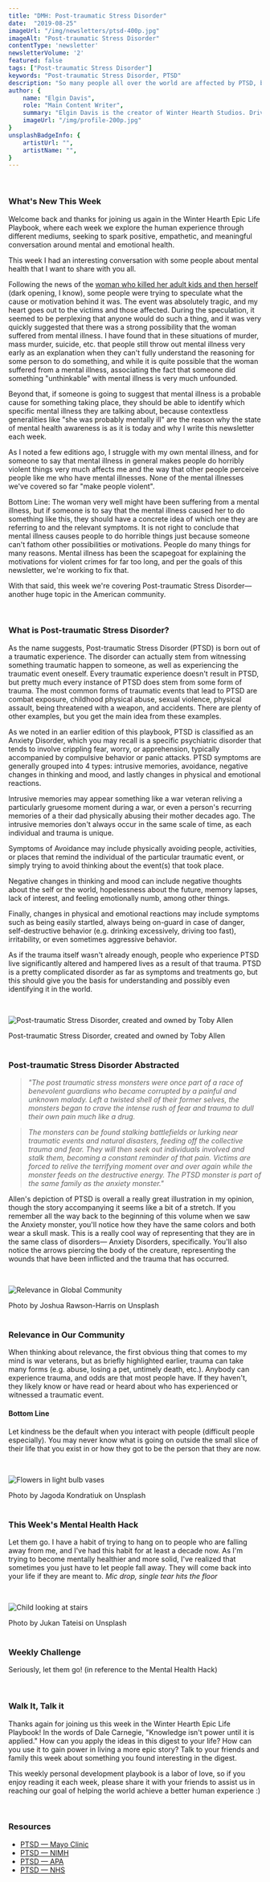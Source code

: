 ```yaml
---
title: "DMH: Post-traumatic Stress Disorder"
date:  "2019-08-25"
imageUrl: "/img/newsletters/ptsd-400p.jpg"
imageAlt: "Post-traumatic Stress Disorder"
contentType: 'newsletter'
newsletterVolume: '2'
featured: false
tags: ["Post-traumatic Stress Disorder"]
keywords: "Post-traumatic Stress Disorder, PTSD"
description: "So many people all over the world are affected by PTSD, but when was the last time we paused to reflect on what PTSD really encompasses?"
author: {
    name: "Elgin Davis",
    role: "Main Content Writer",
    summary: "Elgin Davis is the creator of Winter Hearth Studios. Driven by a passionate spirit and boundless curiosity, Davis' work seeks to explore the depths of humanity and what it might look like to live a hyper-meaningful existence here on earth.",
    imageUrl: "/img/profile-200p.jpg" 
}
unsplashBadgeInfo: {
    artistUrl: "",
    artistName: "",
}
---
```

<br /> 

### What's New This Week
Welcome back and thanks for joining us again in the Winter Hearth Epic Life Playbook, where each week we explore the human experience through different mediums, seeking to spark positive, empathetic, and meaningful conversation around mental and emotional health.

This week I had an interesting conversation with some people about mental health that I want to share with you all.

Following the news of the [woman who killed her adult kids and then herself](https://people.com/crime/georgia-mom-kills-adult-kids-herself/) (dark opening, I know), some people were trying to speculate what the cause or motivation behind it was. The event was absolutely tragic, and my heart goes out to the victims and those affected. During the speculation, it seemed to be perplexing that anyone would do such a thing, and it was very quickly suggested that there was a strong possibility that the woman suffered from mental illness. I have found that in these situations of murder, mass murder, suicide, etc. that people still throw out mental illness very early as an explanation when they can't fully understand the reasoning for some person to do something, and while it is quite possible that the woman suffered from a mental illness, associating the fact that someone did something "unthinkable" with mental illness is very much unfounded.

Beyond that, if someone is going to suggest that mental illness is a probable cause for something taking place, they should be able to identify which specific mental illness they are talking about, because contextless generalities like "she was probably mentally ill" are the reason why the state of mental health awareness is as it is today and why I write this newsletter each week.

As I noted a few editions ago, I struggle with my own mental illness, and for someone to say that mental illness in general makes people do horribly violent things very much affects me and the way that other people perceive people like me who have mental illnesses. None of the mental illnesses we've covered so far "make people violent". 

Bottom Line: The woman very well might have been suffering from a mental illness, but if someone is to say that the mental illness caused her to do something like this, they should have a concrete idea of which one they are referring to and the relevant symptoms. It is not right to conclude that mental illness causes people to do horrible things just because someone can't fathom other possibilities or motivations. People do many things for many reasons. Mental illness has been the scapegoat for explaining the motivations for violent crimes for far too long, and per the goals of this newsletter, we're working to fix that.  

With that said, this week we're covering Post-traumatic Stress Disorder— another huge topic in the American community.

<br />

### What is Post-traumatic Stress Disorder?
 
As the name suggests, Post-traumatic Stress Disorder (PTSD) is born out of a traumatic experience. The disorder can actually stem from witnessing something traumatic happen to someone, as well as experiencing the traumatic event oneself. Every traumatic experience doesn't result in PTSD, but pretty much every instance of PTSD does stem from some form of trauma. The most common forms of traumatic events that lead to PTSD are combat exposure, childhood physical abuse, sexual violence, physical assault, being threatened with a weapon, and accidents. There are plenty of other examples, but you get the main idea from these examples.

As we noted in an earlier edition of this playbook, PTSD is classified as an Anxiety Disorder, which you may recall is a specific psychiatric disorder that tends to involve crippling fear, worry, or apprehension, typically accompanied by compulsive behavior or panic attacks. PTSD symptoms are generally grouped into 4 types: intrusive memories, avoidance, negative changes in thinking and mood, and lastly changes in physical and emotional reactions. 

Intrusive memories may appear something like a war veteran reliving a particularly gruesome moment during a war, or even a person's recurring memories of a their dad physically abusing their mother decades ago. The intrusive memories don't always occur in the same scale of time, as each individual and trauma is unique.

Symptoms of Avoidance may include physically avoiding people, activities, or places that remind the individual of the particular traumatic event, or simply trying to avoid thinking about the event(s) that took place.

Negative changes in thinking and mood can include negative thoughts about the self or the world, hopelessness about the future, memory lapses, lack of interest, and feeling emotionally numb, among other things.  
 
Finally, changes in physical and emotional reactions may include symptoms such as being easily startled, always being on-guard in case of danger, self-destructive behavior (e.g. drinking excessively, driving too fast), irritability, or even sometimes aggressive behavior.

As if the trauma itself wasn't already enough, people who experience PTSD live significantly altered and hampered lives as a result of that trauma. PTSD is a pretty complicated disorder as far as symptoms and treatments go, but this should give you the basis for understanding and possibly even identifying it in the world.

 <br />

![Post-traumatic Stress Disorder, created and owned by Toby Allen](/img/newsletters/ptsd.jpg)

<div class="photo-credit"> 
    Post-traumatic Stress Disorder, created and owned by Toby Allen
</div>
<br /> 

### Post-traumatic Stress Disorder Abstracted
 
> *"The post traumatic stress monsters were once part of a race of benevolent guardians who became corrupted by a painful and unknown malady. Left a twisted shell of their former selves, the monsters began to crave the intense rush of fear and trauma to dull their own pain much like a drug.*

> *The monsters can be found stalking battlefields or lurking near traumatic events and natural disasters, feeding off the collective trauma and fear. They will then seek out individuals involved and stalk them, becoming a constant reminder of that pain. Victims are forced to relive the terrifying moment over and over again while the monster feeds on the destructive energy. The PTSD monster is part of the same family as the anxiety monster."*

Allen's depiction of PTSD is overall a really great illustration in my opinion, though the story accompanying it seems like a bit of a stretch. If you remember all the way back to the beginning of this volume when we saw the Anxiety monster, you'll notice how they have the same colors and both wear a skull mask. This is a really cool way of representing that they are in the same class of disorders— Anxiety Disorders, specifically. You'll also notice the arrows piercing the body of the creature, representing the wounds that have been inflicted and the trauma that has occurred.

<br />

![Relevance in Global Community](https://gallery.mailchimp.com/82935dc1a750f772912d12316/images/39d07f89-892f-4bd5-b120-0f8b55e6630c.jpg)
<div class="photo-credit"> 
    Photo by Joshua Rawson-Harris on Unsplash
</div>

<br />  

### Relevance in Our Community

When thinking about relevance, the first obvious thing that comes to my mind is war veterans, but as briefly highlighted earlier, trauma can take many forms (e.g. abuse, losing a pet, untimely death, etc.). Anybody can experience trauma, and odds are that most people have. If they haven't, they likely know or have read or heard about who has experienced or witnessed a traumatic event.

#### Bottom Line 
Let kindness be the default when you interact with people (difficult people especially). You may never know what is going on outside the small slice of their life that you exist in or how they got to be the person that they are now.
 


<br />

![Flowers in light bulb vases](https://gallery.mailchimp.com/82935dc1a750f772912d12316/images/6811f08f-be0d-4024-a560-2682542e9943.jpg)
<div class="photo-credit"> 
    Photo by Jagoda Kondratiuk on Unsplash  
</div>
<br />


### This Week's Mental Health Hack

Let them go. I have a habit of trying to hang on to people who are falling away from me, and I've had this habit for at least a decade now. As I'm trying to become mentally healthier and more solid, I've realized that sometimes you just have to let people fall away. They will come back into your life if they are meant to.
*Mic drop, single tear hits the floor*

 

<br />

![Child looking at stairs](https://gallery.mailchimp.com/82935dc1a750f772912d12316/images/f1cb78de-9b26-4bbf-80de-b64f00028e4c.jpg)

<div class="photo-credit"> 
    Photo by Jukan Tateisi on Unsplash
</div>

<br />  

### Weekly Challenge

Seriously, let them go! (in reference to the Mental Health Hack)
 

<br />

### Walk It, Talk it

Thanks again for joining us this week in the Winter Hearth Epic Life Playbook! In the words of Dale Carnegie, "Knowledge isn't power until it is applied." How can you apply the ideas in this digest to your life? How can you use it to gain power in living a more epic story? Talk to your friends and family this week about something you found interesting in the digest.


This weekly personal development playbook is a labor of love, so if you enjoy reading it each week, please share it with your friends to assist us in reaching our goal of helping the world achieve a better human experience :)


<br /> 

### Resources
- [PTSD — Mayo Clinic](https://www.mayoclinic.org/diseases-conditions/post-traumatic-stress-disorder/symptoms-causes/syc-20355967)
- [PTSD — NIMH](https://www.nimh.nih.gov/health/topics/post-traumatic-stress-disorder-ptsd/index.shtml)
- [PTSD — APA](https://www.psychiatry.org/patients-families/ptsd/what-is-ptsd)
- [PTSD — NHS](https://www.nhs.uk/conditions/post-traumatic-stress-disorder-ptsd/)


